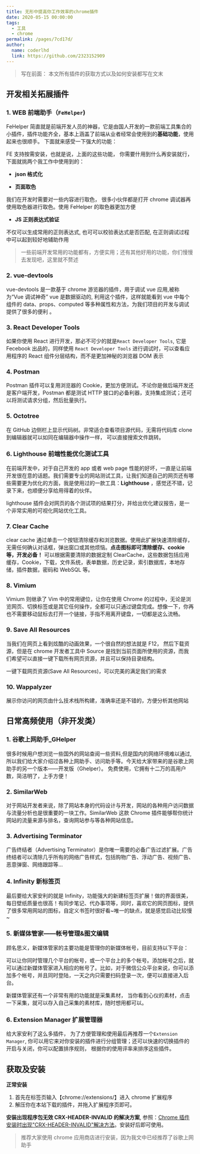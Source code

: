 ```yaml
---
title: 无形中提高你工作效率的chrome插件
date: 2020-05-15 00:00:00
tags: 
  - 工具
  - chrome
permalink: /pages/7cd17d/
author: 
  name: coderlhd
  link: https://github.com/2323152909
---
```


> 写在前面： 本文所有插件的获取方式以及如何安装都写在文末

## 开发相关拓展插件

### 1. WEB 前端助手（`FeHelper`)

FeHelper 简直就是前端开发人员的神器，它是由国人开发的一款前端工具集合的小插件，插件功能齐全，基本上涵盖了前端从业者经常会使用到的**基础功能**，使用起来也很顺手。
下面就来感受一下强大的功能：

FE 支持按需安装，也就是说，上面的这些功能， 你需要什用到什么再安装就行， 下面就挑两个我工作中使用到的：

- **json 格式化**


- **页面取色**

我们在开发时需要对一些内容进行取色， 很多小伙伴都是打开 chrome 调试器再使用取色器进行取色。使用 FeHelper 的取色器更加方便


- **JS 正则表达式验证**

不仅可以生成常用的正则表达式, 也可可以校验表达式是否匹配, 在正则调试过程中可以起到较好地辅助作用


> 一些前端开发常用的功能都有，方便实用；还有其他好用的功能，你们慢慢去发现吧，这里就不赘述

### 2. vue-devtools

vue-devtools 是一款基于 chrome 游览器的插件，用于调试 vue 应用,被称为“Vue 调试神奇”
vue 是数据驱动的, 利用这个插件，这样就能看到 vue 中每个组件的 data、props、computed 等多种属性和方法，为我们项目的开发与调试提供了很多的便利 。


### 3. React Developer Tools

如果你使用 React 进行开发，那必不可少的就是`React Developer Tools`, 它是 Fecebook 出品的，同样使用 `React Developer Tools` 进行调试时，可以查看应用程序的 React 组件分层结构，而不是更加神秘的浏览器 DOM 表示


### 4. Postman

Postman 插件可以复用浏览器的 Cookie，更加方便测试。不论你是做后端开发还是客户端开发，Postman 都是测试 HTTP 接口的必备利器，支持集成测试；还可以将测试请求分组，然后批量执行。


### 5. Octotree

在 GitHub 边侧栏上显示代码树。非常适合查看项目源代码，无需将代码库 clone 到编辑器就可以如同在编辑器中操作一样， 可以直接搜索文件跳转。


### 6. Lighthouse 前端性能优化测试工具

在前端开发中，对于自己开发的 app 或者 web page 性能的好坏，一直是让前端开发很在意的话题。我们需要专业的网站测试工具，让我们知道自己的网页还有哪些需要更为优化的方面，我是使用过的一款工具：**Lighthouse** ，感觉还不错，记录下来，也顺便分享给用得着的伙伴。


lighthouse 插件会对网页的各个测试项的结果打分，并给出优化建议报告，是一个非常实用的可视化网站优化工具。

### 7. Clear Cache

clear cache 通过单击一个按钮清除缓存和浏览数据。使用此扩展快速清除缓存，无需任何确认对话框，弹出窗口或其他烦恼。**点击图标即可清除缓存、cookie 等，开发必备！** 可以根据需要清除的数据定制 ClearCache，这些数据包括应用缓存，Cookie，下载，文件系统，表单数据，历史记录，索引数据库，本地存储，插件数据，密码和 WebSQL 等。


### 8. Vimium

Vimium 则继承了 Vim 中的常用键位，让你在使用 Chrome 的过程中，无论是浏览网页、切换标签或是其它任何操作，全都可以只通过键盘完成。想像一下，你再也不需要移动鼠标去打开一个链接，手指不用离开键盘，一切都是这么流畅。


### 9. Save All Resources

当我们在网页上看到炫酷的动画效果，一个很自然的想法就是 F12， 然后下载资源，但是在 chrome 开发者工具中 Source 是找到当前页面所使用的资源，而我们希望可以直接一键下载所有网页资源，并且可以保持目录结构。

一键下载网页资源(Save All Resources)，可以完美的满足我们的需求

### 10. Wappalyzer

展示你访问的网页由什么技术栈所构建，准确率还是不错的，方便分析其他网站


## 日常高频使用（非开发类）

### 1. 谷歌上网助手\_GHelper

很多时候用户想浏览一些国外的网站查阅一些资料,但是国内的网络环境难以通过, 所以我们给大家介绍过各种上网助手、访问助手等。今天给大家带来的是谷歌上网助手的另一个版本——开发版（Ghelper）。
免费使用，它拥有十二万的高用户数，简洁明了，上手方便！


### 2. SimilarWeb

对于网站开发者来说，除了网站本身的代码设计与开发，网站的各种用户访问数据与流量分析也是很重要的一块工作。SimilarWeb 这款 Chrome 插件能够帮你统计网站的流量来源与排名，查询网站参与等各种网站信息。


### 3. Advertising Terminator

广告终结者（Advertising Terminator）是你唯一需要的必备广告过滤扩展。广告终结者可以清除几乎所有的网络广告样式，包括购物广告、浮动广告、视频广告、恶意弹窗、网络跟踪等...


### 4. Infinity 新标签页

最后要给大家安利的就是 Infinity，功能强大的新建标签页扩展！做的界面很美，每日壁纸质量也很高！有同步笔记、代办事项等，同时，喜欢它的网页图标，提供了很多常用网站的图标，自定义书签时很好看~唯一的缺点，就是感觉启动比较慢~


### 5. 新媒体管家——帐号管理&图文编辑

顾名思义，新媒体管家的主要功能是管理你的新媒体帐号，目前支持以下平台：


可以让你同时管理几个平台的帐号，或一个平台上的多个帐号。添加帐号之后，就可以通过新媒体管家进入相应的帐号了。比如，对于微信公众平台来说，你可以添加多个帐号，并且同时登陆，一天之内只需要扫码登录一次，便可以直接进入后台。

新媒体管家还有一个非常有用的功能就是采集素材， 当你看到心仪的素材，点击一下采集，就可以存入自己采集的素材库，随时想用都可以。

### 6. Extension Manager 扩展管理器

给大家安利了这么多插件， 为了方便管理和使用最后再推荐一个`Extension Manager`, 你可以用它来对你安装的插件进行分组管理；还可以快速的切换插件的开启与关闭，你可以配置排序规则， 根据你的使用评率来排序这些插件。


## 获取及安装

**正常安装**

1. 首先在标签页输入【chrome://extensions/】进入 chrome 扩展程序
2. 解压你在本站下载的插件，并拖入扩展程序页即可。

**安装出现程序包无效 CRX-HEADER-INVALID 的解决方案**, 参照：[Chrome 插件安装时出现"CRX-HEADER-INVALID"解决方法](https://chromecj.com/utilities/2019-04/1971.html)。安装好后即可使用。

> 推荐大家使用 chrome 应用商店进行安装，因为我文中已经推荐了谷歌上网助手

